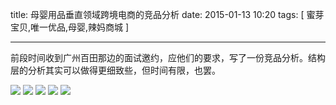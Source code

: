title: 母婴用品垂直领域跨境电商的竞品分析
date: 2015-01-13 10:20
tags: [ 蜜芽宝贝,唯一优品,母婴,辣妈商城 ]
 
---

前段时间收到广州百田那边的面试邀约，应他们的要求，写了一份竞品分析。结构层的分析其实可以做得更细致些，但时间有限，也罢。

![](http://7u2j5e.com1.z0.glb.clouddn.com/1.png)
![](http://7u2j5e.com1.z0.glb.clouddn.com/2.png)
![](http://7u2j5e.com1.z0.glb.clouddn.com/3.png)
![](http://7u2j5e.com1.z0.glb.clouddn.com/4.png)
![](http://7u2j5e.com1.z0.glb.clouddn.com/5.png)